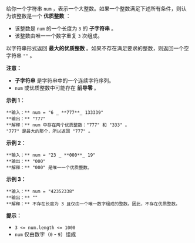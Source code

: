 给你一个字符串 `num` ，表示一个大整数。如果一个整数满足下述所有条件，则认为该整数是一个 **优质整数** ：

  * 该整数是 `num` 的一个长度为 `3` 的 **子字符串** 。
  * 该整数由唯一一个数字重复 `3` 次组成。

以字符串形式返回 **最大的优质整数** 。如果不存在满足要求的整数，则返回一个空字符串 `""` 。

**注意：**

  * **子字符串** 是字符串中的一个连续字符序列。
  * `num` 或优质整数中可能存在 **前导零** 。



**示例 1：**

    
    
    **输入：** num = "6 _ **777**_ 133339"
    **输出：** "777"
    **解释：** num 中存在两个优质整数："777" 和 "333" 。
    "777" 是最大的那个，所以返回 "777" 。
    

**示例 2：**

    
    
    **输入：** num = "23 _ **000**_ 19"
    **输出：** "000"
    **解释：** "000" 是唯一一个优质整数。
    

**示例 3：**

    
    
    **输入：** num = "42352338"
    **输出：** ""
    **解释：** 不存在长度为 3 且仅由一个唯一数字组成的整数。因此，不存在优质整数。
    



**提示：**

  * `3 <= num.length <= 1000`
  * `num` 仅由数字（`0` \- `9`）组成

